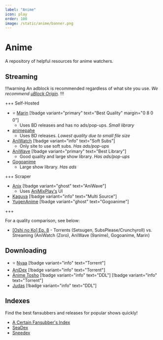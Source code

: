 ```yaml
---
label: "Anime"
icon: play
order: 100
image: /static/anime/banner.png
---
```


# Anime

A repository of helpful resources for anime watchers.

## Streaming

!!!warning
An adblock is recommended regardless of what site you use. *We recommend [uBlock Origin](https://github.com/gorhill/uBlock).*
!!!

+++ Self-Hosted

- ⭐ [Marin](https://marin.moe) [!badge variant="primary" text="Best Quality" margin="0 8 0 0"]
  - Uses BD releases and has no ads/pop-ups. *Small library*
- [animepahe](https://animepahe.ru)
  - Uses BD releases. *Lowest quality due to small file size*
- [AniWatch](https://aniwatch.to) [!badge variant="info" text="Soft Subs"]
  - Only site to use soft subs. *Has ads/pop-ups*
- [AniWave](https://aniwave.to) [!badge variant="primary" text="Best Library"]
  - Good quality and large show library. *Has ads/pop-ups*
- [Gogoanime](https://gogoanime.lu)
  - Large show library. *Has ads*

+++ Scraper

- [Anix](https://anix.to) [!badge variant="ghost" text="AniWave"]
  - Uses [AniMixPlay's](https://animixplay.to) UI
- [Kaguya](https://kaguya.app) [!badge variant="info" text="Multi Source"]
- [YugenAnime](https://yugenanime.tv) [!badge variant="ghost" text="Gogoanime"]

+++

For a quality comparison, see below:

- [[Oshi no Ko] Ep. 8](https://slow.pics/c/6HqApHsn) - Torrents (Setsugen, SubsPlease/Crunchyroll) vs. Streaming (AniWatch (Zoro), AniWave (9anime), Gogoanime, Marin)

## Downloading

- ⭐ [Nyaa](https://nyaa.si) [!badge variant="info" text="Torrent"]
- [AniDex](https://anidex.info) [!badge variant="info" text="Torrent"]
- [Anime Tosho](https://animetosho.org) [!badge variant="info" text="DDL"] [!badge variant="info" text="Torrent"]
- [Judas](https://rentry.org/judas-ddl) [!badge variant="info" text="DDL"]

## Indexes

Find the best fansubbers and releases for popular shows quickly!

- [A Certain Fansubber's Index](https://index.fansubcar.tel)
- [SeaDex](https://releases.moe)
- [Sneedex](https://sneedex.moe)
